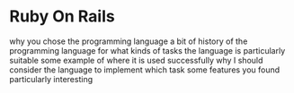 # Ruby On Rails

why you chose the programming language
a bit of history of the programming language
for what kinds of tasks the language is particularly suitable
some example of where it is used successfully
why I should consider the language to implement which task
some features you found particularly interesting
